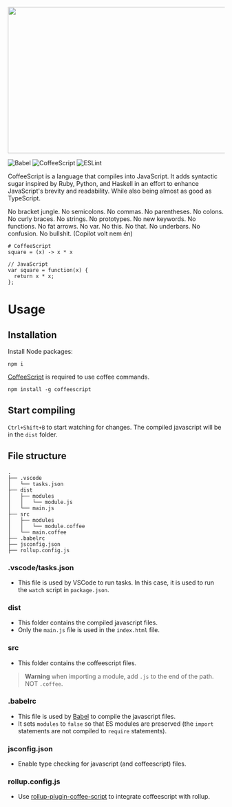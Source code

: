 <p align="center">
<img width="672" height="340" src="https://user-images.githubusercontent.com/36823200/205452346-30958225-a5a0-4cc7-a043-4a6a9ae7ab13.png">
</p>

![Babel](https://img.shields.io/github/package-json/dependency-version/Rettend/coffeescript-template/dev/@babel/core?color=%23F5DA55&style=for-the-badge)
![CoffeeScript](https://img.shields.io/github/package-json/dependency-version/Rettend/coffeescript-template/dev/coffeescript?color=%233E2723&style=for-the-badge)
![ESLint](https://img.shields.io/github/package-json/dependency-version/Rettend/coffeescript-template/dev/eslint?color=%23482FBD&style=for-the-badge)


CoffeeScript is a language that compiles into JavaScript. It adds syntactic sugar inspired by Ruby, Python, and Haskell in an effort to enhance JavaScript's brevity and readability. While also being almost as good as TypeScript.

No bracket jungle. No semicolons. No commas. No parentheses. No colons. No curly braces. No strings. No prototypes. No new keywords. No functions. No fat arrows. No var. No this. No that. No underbars. No confusion. No bullshit.
(Copilot volt nem én)

    # CoffeeScript
    square = (x) -> x * x

    // JavaScript
    var square = function(x) {
      return x * x;
    };

# Usage
## Installation

Install Node packages:

    npm i

[CoffeeScript](http://coffeescript.org/#introduction) is required to use coffee commands.

    npm install -g coffeescript

## Start compiling

`Ctrl+Shift+B` to start watching for changes. The compiled javascript will be in the `dist` folder.

## File structure

    .
    ├── .vscode
    │   └── tasks.json
    ├── dist
    │   ├── modules
    │   │   └── module.js
    │   └── main.js
    ├── src
    │   ├── modules
    │   │   └── module.coffee
    │   └── main.coffee
    ├── .babelrc
    ├── jsconfig.json
    ├── rollup.config.js

### .vscode/tasks.json
- This file is used by VSCode to run tasks. In this case, it is used to run the `watch` script in `package.json`.

### dist
- This folder contains the compiled javascript files.
- Only the `main.js` file is used in the `index.html` file.

### src
- This folder contains the coffeescript files.
> **Warning**
> when importing a module, add `.js` to the end of the path. NOT `.coffee`.

### .babelrc
- This file is used by [Babel](https://babeljs.io/) to compile the javascript files.
- It sets `modules` to `false` so that ES modules are preserved (the `import` statements are not compiled to `require` statements).

### jsconfig.json
- Enable type checking for javascript (and coffeescript) files.

### rollup.config.js
- Use [rollup-plugin-coffee-script](https://github.com/lautis/rollup-plugin-coffee-script) to integrate coffeescript with rollup.
